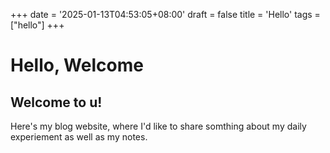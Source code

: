 +++
date = '2025-01-13T04:53:05+08:00'
draft = false
title = 'Hello'
tags = ["hello"]
+++

# Hello, Welcome

## Welcome to u!

Here's my blog website, where I'd like to share
somthing about my daily experiement as well as my notes.
